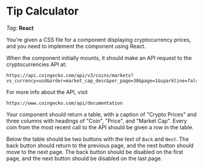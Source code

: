 # Tip Calculator

_Tag_: **React**

You're given a CSS file for a component displaying cryptocurrency prices, and you need to implement the component using React.

When the component initially mounts, it should make an API request to the cryptocurrencies API at:

```text
https://api.coingecko.com/api/v3/coins/markets?vs_currency=usd&order=market_cap_desc&per_page=30&page=1&sparkline=false&locale=en
```

For more info about the API, visit

```text
https://www.coingecko.com/api/documentation
```

Your component should return a table, with a caption of "Crypto Prices" and three columns with headings of "Coin", "Price", and "Market Cap". Every coin from the most recent call to the API should be given a row in the table.

Below the table should be two buttons with the text of `Back` and `Next`. The back button should return to the previous page, and the next button should move to the next page. The back button should be disabled on the first page, and the next button should be disabled on the last page.
